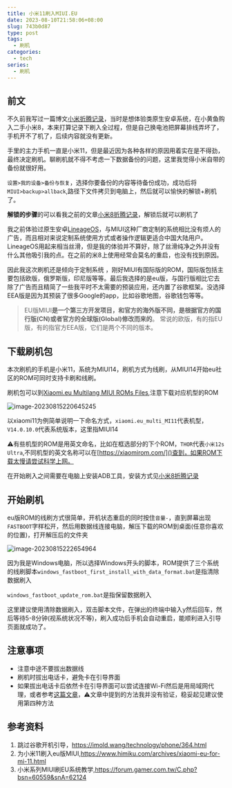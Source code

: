 ```yaml
---
title: 小米11刷入MIUI.EU
date: 2023-08-10T21:58:06+08:00
slug: 743b0d87
type: post
tags:
  - 刷机
categories:
  - tech
series:
  - 刷机
---
```


## 前文

 不久前我写过一篇博文[小米折腾记录](https://lesx.top/p/mi8/)，当时是想体验类原生安卓系统，在小黄鱼购入二手小米8，本来打算记录下刷入全过程，但是自己换电池把屏幕排线弄坏了，手机开不了机了，后续内容就没有更新。

手里的主力手机一直是小米11，但是最近因为各种各样的原因用着实在是不得劲，最终决定刷机。聊刷机就不得不考虑一下数据备份的问题，这里我觉得小米自带的备份就很好用。

`设置>我的设备>备份与恢复`，选择你要备份的内容等待备份成功，成功后将`MIUI>backup>allback`,路径下文件拷贝到电脑上，然后就可以愉快的解锁+刷机了。

**解锁的步骤**的可以看我之前的文章[小米8折腾记录](https://lesx.top/p/mi8/)，解锁后就可以刷机了

我之前体验过原生安卓[LineageOS](https://lineageos.org/)，与MIUI这种厂商定制的系统相比没有烦人的广告，而且相对来说定制系统使用方式或者操作逻辑更适合中国大陆用户。LineageOS用起来相当丝滑，但是我的体验并不算好，除了丝滑纯净之外并没有什么其他吸引我的点。在之前的米8上使用经常会莫名的重启，也没有找到原因。

因此我这次刷机还是倾向于定制系统 ，刚好MIUI有国际版的ROM，国际版包括主要包括欧版，俄罗斯版，印尼版等等。最后我选择的是eu版，与国行版相比它去除了广告而且精简了一些我平时不太需要的预装应用，还内置了谷歌框架。没选择EEA版是因为其预装了很多Google的app，比如谷歌地图，谷歌钱包等等。

> EU版MIUI**是一个第三方开发项目，和官方的海外版不同，是根据官方的国行版(CN)或者官方的全球版(Global)修改而来的**。 常说的欧版，有的指EU版，有的指官方EEA版，它们是两个不同的版本。

## 下载刷机包

本次刷机的手机是小米11，系统为MIUI14，刷机方式为线刷，从MIUI14开始eu社区的ROM可同时支持卡刷和线刷。

刷机包可以到[Xiaomi.eu Multilang MIUI ROMs Files](https://sourceforge.net/projects/xiaomi-eu-multilang-miui-roms/files/xiaomi.eu/MIUI-STABLE-RELEASES/MIUIv14/),注意下载对应机型的ROM

![image-20230815220645245](https://r2-img.lesx.top/2023/miui14.webp)

以xiaomi11为例简单说明一下命名方式，`xiaomi.eu_multi_MI11`代表机型，`V14.0.10.0`代表系统版本，这里指MIUI14

⚠️有些机型的ROM是用英文命名，比如在框选部分的下个ROM，`THOR`代表`小米12s Ultra`,不同机型的英文名称可以在[https://xiaomirom.com/]()查到，如果ROM下载太慢请尝试科学上网。

在开始刷入之间需要在电脑上安装ADB工具，安装方式见[小米8折腾记录](https://lesx.top/p/mi8/)

## 开始刷机

eu版ROM的线刷方式很简单，开机状态重启的同时按住`音量-`，直到屏幕出现`FASTBOOT`字样松开，然后用数据线连接电脑，解压下载的ROM到桌面(任意你喜欢的位置)，打开解压后的文件夹

![image-20230815222654964](https://r2-img.lesx.top/2023/miuirom.webp)

因为我是Windows电脑，所以选择Windows开头的脚本，ROM提供了三个系统的线刷脚本`windows_fastboot_first_install_with_data_format.bat`是指清除数据刷入

`windows_fastboot_update_rom.bat`是指保留数据刷入

这里建议使用清除数据刷入，双击脚本文件，在弹出的终端中输入y然后回车，然后等待5-8分钟(视系统状况不等)，刷入成功后手机会自动重启，能顺利进入引导页面就成功了。

## 注意事项

* 注意中途不要拔出数据线
* 刷机时拔出电话卡，避免卡在引导界面
* 如果拔出电话卡后依然卡在引导界面可以尝试连接Wi-Fi然后是用局域网代理，或者参考[这篇文章](https://imold.wang/technology/phone/364.html)，⚠️文章中提到的方法我并没有验证，稳妥起见建议使用第四种方法

## 参考资料

1. 跳过谷歌开机引导，https://imold.wang/technology/phone/364.html
2. 为小米11刷入eu版MIUI,https://www.himiku.com/archives/xiaomi-eu-for-mi-11.html
3. 小米系列MIUI刷EU系统教学,https://forum.gamer.com.tw/C.php?bsn=60559&snA=62124

